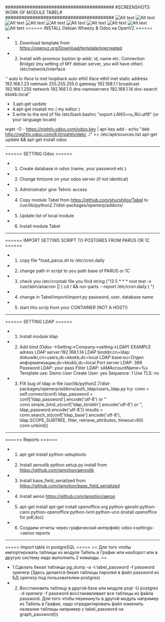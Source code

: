 ########################################
#SCREENSHOTS WORK OF MODULE TABEL#
########################################
![Alt text](https://github.com/shurshilov/Tabel/blob/master/screenshots/tabel_change_mode.png "Optional title")
![Alt text](https://github.com/shurshilov/Tabel/blob/master/screenshots/password_tree_view.png "Optional title")
![Alt text](https://github.com/shurshilov/Tabel/blob/master/screenshots/password_validation.png "Optional title")
![Alt text](https://github.com/shurshilov/Tabel/blob/master/screenshots/tabel_graph_view_all.png "Optional title")
![Alt text](https://github.com/shurshilov/Tabel/blob/master/screenshots/tree_view.png "Optional title")
![Alt text](https://github.com/shurshilov/Tabel/blob/master/screenshots/print_button.png "Optional title")
![Alt text](https://github.com/shurshilov/Tabel/blob/master/screenshots/report_page1.png "Optional title")
![Alt text](https://github.com/shurshilov/Tabel/blob/master/screenshots/report_page2.png "Optional title")
![Alt text](https://github.com/shurshilov/Tabel/blob/master/screenshots/filter.png "Optional title")
![Alt text](https://github.com/shurshilov/Tabel/blob/master/screenshots/tabel_calendar_view.png "Optional title")
====== INSTALL Debian Wheezy & Odoo на OpenVZ ======
  * 1. Download template from https://openvz.org/Download/template/precreated
  * 2. Install with proxmox (option ip-addr, id, name etc. Connection Bridge)
  (my setting of MY debian server, you will have other)
   /etc/network/interface  
   
''  auto lo
  iface lo inet loopback
  auto eth0
  iface eth0 inet static
    address  192.168.1.23
    netmask  255.255.255.0
    gateway  192.168.1.1
    broadcast  192.168.1.255
    network 192.168.1.0
    dns-nameservers 192.168.1.14
    dns-search kkokb.local''
 
  * 3.apt-get update
  * 4.apt-get insatall mc ( my editor )
  * 5.write to the end of file  /etc/bash.bashrc    "export LANG=ru_RU.utf8" (or your language locale)

  wget -O - https://nightly.odoo.com/odoo.key | apt-key add -
  echo "deb http://nightly.odoo.com/8.0/nightly/deb/ ./" >> /etc/apt/sources.list
  apt-get update && apt-get install odoo

----
====== SETTING Odoo ======
  * 1. Create database in odoo (name, your password etc.)
  * 2. Change timzone on your odoo server (if not identical)
  * 3. Administrator give Tehnic access
  * 4. Copy module Tabel from https://github.com/shurshilov/Tabel to /usr/lib/python2.7/dist-packages/openerp/addons/
  * 5. Update list of local module
  * 6. Install module Tabel

----
====== IMPORT SETTING SCRIPT TO POSTGRES FROM PARUS OR 1C ======
  * 1. copy file *load_parus.sh to /etc/cron.daily 
  * 2. change path in script to you path base of PARUS or 1C
  * 3. check you /etc/crontab  file you find string ("13 5 * * * root test -x /usr/sbin/anacron || ( cd / && run-parts --report /etc/cron.daily ) ")
  * 4. change in Tabel/import/import.py  password, user, database name
  * 5. start this scrip from your CONTAINER (NOT A HOST!)

----
====== SETTING LDAP ======
  * 1. Install module ldap
  * 2. Add bind (Odoo ->Setting->Company->setting->LDAP)
EXAMPLE
adress LDAP server:192.168.1.14
LDAP binddn:cn=ldap dokuwiki,cn=users,dc=kkokb,dc=local
LDAP base:ou=Отдел информатизации,dc=kkokb,dc=local
Port server LDAP: 389
Password LDAP: your pass
Filter LDAP: sAMAccountName=%s
Template use: Demo User
Create User: yes
Sequence: 1
Use TLS: no
  * 3. FIX bug of ldap in file /usr/lib/python2.7/dist-packages/openerp/addons/auth_ldap/users_ldap.py
        try:
            conn = self.connect(conf)
            ldap_password = conf['ldap_password'].encode('utf-8') or ''
            conn.simple_bind_s(conf['ldap_binddn'].encode('utf-8') or '', ldap_password.encode('utf-8'))
            results = conn.search_st(conf['ldap_base'].encode('utf-8'), ldap.SCOPE_SUBTREE,
                                     filter, retrieve_attributes, timeout=60)
            conn.unbind()

----
====== Reports ======
  * 1. apt-get install python-setuptools
  * 2. Install aeroolib   python setup.py install from https://github.com/jamotion/aeroolib
  * 3. Install base_field_serialized from https://github.com/jamotion/base_field_serialized
  * 4. Install aeroo https://github.com/jamotion/aeroo
  * 5. apt-get install apt-get install openoffice.org python-genshi python-cairo python-openoffice python-lxml python-uno (install openoffice for pdf,doc)
  * 6. Создаем отчеты через графический интерфейс odoo->settings->aeroo reports

----
===== Import table in postgreSQL =====
== Для того чтобы импортировать таблицы из модуля Табель в График или наоборот или в другую систему надо выполнить 2 команды. ==
  * 1.Сделать бекап таблицы pg_dump -a -t tabel_password -f password openerp   (Здесь делается бекап таблицы паролей в файл password из БД openerp под пользователем postgres)
  * 2. Восстановить таблицу в другой базе или модуле psql -U postgres -d openerp -f password восстанавливает все таблицы из файла password. Для того чтобы перекинуть в другой модуль например из Табель в График, надо отредактировать файл изменить название таблицы например с tabel_password на graph_password)))